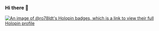 ### Hi there 👋

<!--
**ro78ldt/ro78ldt** is a ✨ _special_ ✨ repository because its `README.md` (this file) appears on your GitHub profile.

Here are some ideas to get you started:

- 🔭 I’m currently working on ...
- 🌱 I’m currently learning ...
- 👯 I’m looking to collaborate on ...
- 🤔 I’m looking for help with ...
- 💬 Ask me about ...
- 📫 How to reach me: ...
- 😄 Pronouns: ...
- ⚡ Fun fact: ...
-->

[![An image of @ro78ldt's Holopin badges, which is a link to view their full Holopin profile](https://holopin.me/ro78ldt)](https://holopin.io/@ro78ldt)
